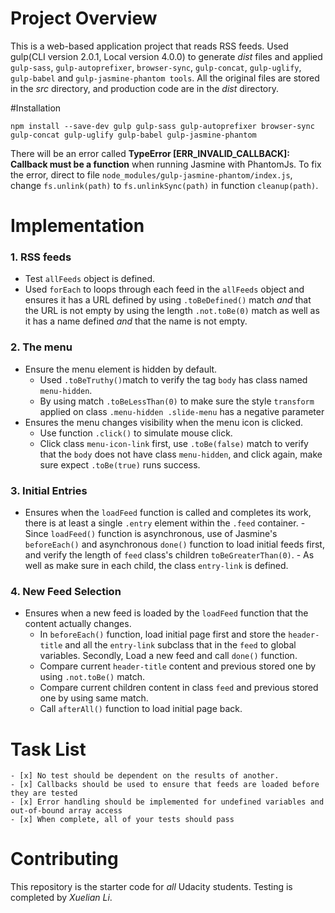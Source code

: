 # Project Overview

This is a web-based application project that reads RSS feeds. Used gulp(CLI version 2.0.1, Local version 4.0.0) to generate *dist* files and applied `gulp-sass`, `gulp-autoprefixer`, `browser-sync`, `gulp-concat`, `gulp-uglify`, `gulp-babel` and `gulp-jasmine-phantom tools`.
All the original files are stored in the *src* directory, and production code are in the *dist* directory.

#Installation
```
npm install --save-dev gulp gulp-sass gulp-autoprefixer browser-sync gulp-concat gulp-uglify gulp-babel gulp-jasmine-phantom

```
There will be an error called **TypeError [ERR_INVALID_CALLBACK]: Callback must be a function** when running Jasmine with PhantomJs.
To fix the error, direct to file `node_modules/gulp-jasmine-phantom/index.js`, change `fs.unlink(path)` to  `fs.unlinkSync(path)` in function `cleanup(path)`.

# Implementation

### 1. RSS feeds
   - Test `allFeeds` object is defined.
   - Used `forEach` to loops through each feed in the `allFeeds` object and ensures it has a URL defined by using `.toBeDefined()` match _and_ that the URL is not empty by  using the length `.not.toBe(0)` match as well as it has a name defined _and_ that the name is not empty.

### 2. The menu
   - Ensure the menu element is hidden by default.
     - Used `.toBeTruthy()`match to verify the tag `body` has class    named `menu-hidden`.
     - By using match `.toBeLessThan(0)` to make sure the style `transform` applied on class `.menu-hidden .slide-menu` has a negative parameter
   - Ensures the menu changes visibility when the menu icon is clicked.
     - Use function `.click()` to simulate mouse click.
     - Click class `menu-icon-link` first, use `.toBe(false)` match to verify that the `body` does not have class `menu-hidden`, and click again, make sure expect `.toBe(true)` runs success.

### 3. Initial Entries
   -  Ensures when the `loadFeed` function is called and completes its work, there is at least a single `.entry` element within the `.feed` container.
     - Since `loadFeed()` function is asynchronous,  use of Jasmine's `beforeEach()` and asynchronous `done()` function to load initial feeds first, and verify the length of `feed` class's children `toBeGreaterThan(0)`.
     - As well as make sure in each child, the class `entry-link` is defined.

### 4. New Feed Selection
   - Ensures when a new feed is loaded by the `loadFeed` function that the content actually changes.
     - In `beforeEach()` function, load initial page first and store the `header-title` and all the `entry-link` subclass that in the `feed` to global variables. Secondly, Load a new feed and call `done()` function.
     - Compare current `header-title` content and previous stored one by using `.not.toBe()` match.
     - Compare current children content in  class `feed` and previous stored one by using same match.
     - Call `afterAll()` function to load initial page back.

# Task List

    - [x] No test should be dependent on the results of another.
    - [x] Callbacks should be used to ensure that feeds are loaded before they are tested
    - [x] Error handling should be implemented for undefined variables and out-of-bound array access
    - [x] When complete, all of your tests should pass

# Contributing

This repository is the starter code for _all_ Udacity students.
Testing is completed by _Xuelian Li_.
